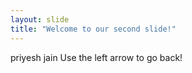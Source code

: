 ```yaml
---
layout: slide
title: "Welcome to our second slide!"
---
```

priyesh jain
Use the left arrow to go back!
